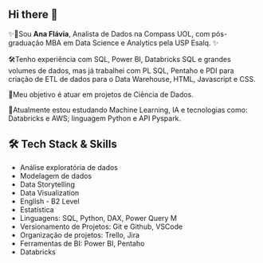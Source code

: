 ## Hi there 👋

<!--
**AnaFlavia-Albuq/AnaFlavia-Albuq** is a ✨ _special_ ✨ repository because its `README.md` (this file) appears on your GitHub profile.

Here are some ideas to get you started:

- 🔭 I’m currently working on ...
- 🌱 I’m currently learning ...
- 👯 I’m looking to collaborate on ...
- 🤔 I’m looking for help with ...
- 💬 Ask me about ...
- 📫 How to reach me: ...
- 😄 Pronouns: ...
- ⚡ Fun fact: ...
-->


<p align="left">
  ✨🔭Sou <b>Ana Flávia</b>, Analista de Dados na Compass UOL, com pós-graduação MBA em Data Science e Analytics pela USP Esalq. ✨ <br/></p>
  🛠️Tenho experiência com SQL, Power BI, Databricks SQL e grandes volumes de dados, mas já trabalhei com PL SQL, Pentaho e PDI para criação de ETL de dados para o Data Warehouse, HTML, Javascript e CSS.</p>
  👯Meu objetivo é atuar em projetos de Ciência de Dados.</p>
  🌱Atualmente estou estudando Machine Learning, IA e tecnologias como: Databricks e AWS; linguagem Python e API Pyspark.
</p>


## 🛠️ Tech Stack & Skills  

- Análise exploratória de dados 
- Modelagem de dados 
- Data Storytelling  
- Data Visualization
- English - B2 Level
- Estatística
- Linguagens: SQL, Python, DAX, Power Query M
- Versionamento de Projetos: Git e Github, VSCode
- Organização de projetos: Trello, Jira
- Ferramentas de BI: Power BI, Pentaho
- Databricks
